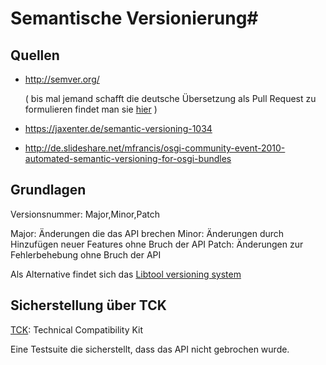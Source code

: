 # Semantische Versionierung#

## Quellen
* http://semver.org/

  ( bis mal jemand schafft die deutsche Übersetzung als Pull Request zu formulieren findet man sie [hier](http://blog.selfhtml.org/2013/11/08/semantische-versionsnumerierung-2-0-0/) )
* https://jaxenter.de/semantic-versioning-1034
* http://de.slideshare.net/mfrancis/osgi-community-event-2010-automated-semantic-versioning-for-osgi-bundles

## Grundlagen

Versionsnummer: Major,Minor,Patch

Major: Änderungen die das API brechen
Minor: Änderungen durch Hinzufügen neuer Features ohne Bruch der API
Patch: Änderungen zur Fehlerbehebung ohne Bruch der API

Als Alternative findet sich das [ Libtool versioning system](http://www.sourceware.org/autobook/autobook/autobook_91.html)

## Sicherstellung über TCK
[TCK](TCK.md): Technical Compatibility Kit

Eine Testsuite die sicherstellt, dass das API nicht gebrochen wurde.





